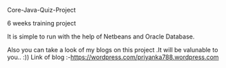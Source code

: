 Core-Java-Quiz-Project

6 weeks training project

It is simple to run with the help of Netbeans and Oracle Database.

Also you can take a look of my blogs on this project .It will be valunable to you.. :))
Link of blog :-https://wordpress.com/priyanka788.wordpress.com
